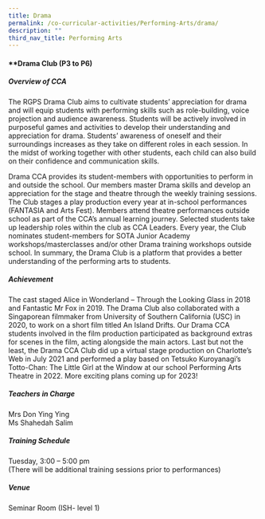 ```yaml
---
title: Drama
permalink: /co-curricular-activities/Performing-Arts/drama/
description: ""
third_nav_title: Performing Arts
---
```

#### **Drama Club (P3 to P6)

##### **Overview of CCA**

The RGPS Drama Club aims to cultivate students’ appreciation for drama and will equip students with performing skills such as role-building, voice projection and audience awareness. Students will be actively involved in purposeful games and activities to develop their understanding and appreciation for drama. Students’ awareness of oneself and their surroundings increases as they take on different roles in each session. In the midst of working together with other students, each child can also build on their confidence and communication skills. 

Drama CCA provides its student-members with opportunities to perform in and outside the school. Our members master Drama skills and develop an appreciation for the stage and theatre through the weekly training sessions. The Club stages a play production every year at in-school performances (FANTASIA and Arts Fest). Members attend theatre performances outside school as part of the CCA’s annual learning journey. Selected students take up leadership roles within the club as CCA Leaders. Every year, the Club nominates student-members for SOTA Junior Academy workshops/masterclasses and/or other Drama training workshops outside school. In summary, the Drama Club is a platform that provides a better understanding of the performing arts to students. 

##### **Achievement**

The cast staged Alice in Wonderland – Through the Looking Glass in 2018 and Fantastic Mr Fox in 2019. The Drama Club also collaborated with a Singaporean filmmaker from University of Southern California (USC) in 2020, to work on a short film titled An Island Drifts. Our Drama CCA students involved in the film production participated as background extras for scenes in the film, acting alongside the main actors. Last but not the least, the Drama CCA Club did up a virtual stage production on Charlotte’s Web in July 2021 and performed a play based on Tetsuko Kuroyanagi’s Totto-Chan: The Little Girl at the Window at our school Performing Arts Theatre in 2022. More exciting plans coming up for 2023!
  
##### **Teachers in Charge**

Mrs Don Ying Ying  <br>
Ms Shahedah Salim

##### **Training Schedule**
Tuesday, 3:00 – 5:00 pm <br>
(There will be additional training sessions prior to performances)

##### **Venue**

Seminar Room (ISH- level 1)